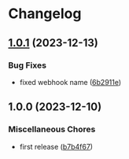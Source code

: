 # Changelog

## [1.0.1](https://github.com/ptonini/helm-charts/compare/pull-secrets-creator-v1.0.0...pull-secrets-creator-v1.0.1) (2023-12-13)


### Bug Fixes

* fixed webhook name ([6b2911e](https://github.com/ptonini/helm-charts/commit/6b2911ed6fba9bbb640aaad7d1c85848538ee3f8))

## 1.0.0 (2023-12-10)


### Miscellaneous Chores

* first release ([b7b4f67](https://github.com/ptonini/helm-charts/commit/b7b4f67050f72ea586544654e8479790e3fe3455))

